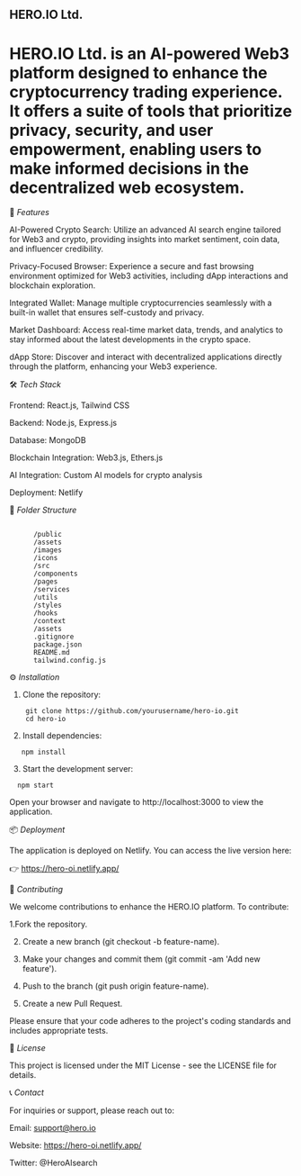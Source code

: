 ## HERO.IO Ltd.

# HERO.IO Ltd. is an AI-powered Web3 platform designed to enhance the cryptocurrency trading experience. It offers a suite of tools that prioritize privacy, security, and user empowerment, enabling users to make informed decisions in the decentralized web ecosystem.

🚀 _Features_

AI-Powered Crypto Search: Utilize an advanced AI search engine tailored for Web3 and crypto, providing insights into market sentiment, coin data, and influencer credibility.

Privacy-Focused Browser: Experience a secure and fast browsing environment optimized for Web3 activities, including dApp interactions and blockchain exploration.

Integrated Wallet: Manage multiple cryptocurrencies seamlessly with a built-in wallet that ensures self-custody and privacy.

Market Dashboard: Access real-time market data, trends, and analytics to stay informed about the latest developments in the crypto space.

dApp Store: Discover and interact with decentralized applications directly through the platform, enhancing your Web3 experience.

🛠️ _Tech Stack_

Frontend: React.js, Tailwind CSS

Backend: Node.js, Express.js

Database: MongoDB

Blockchain Integration: Web3.js, Ethers.js

AI Integration: Custom AI models for crypto analysis

Deployment: Netlify

📂 _Folder Structure_

```

      /public
      /assets
      /images
      /icons
      /src
      /components
      /pages
      /services
      /utils
      /styles
      /hooks
      /context
      /assets
      .gitignore
      package.json
      README.md
      tailwind.config.js
```

⚙️ _Installation_

1. Clone the repository:

```
    git clone https://github.com/yourusername/hero-io.git
    cd hero-io

```

2. Install dependencies:

```
   npm install
```

3. Start the development server:

```
  npm start
```

Open your browser and navigate to http://localhost:3000 to view the application.

📦 _Deployment_

The application is deployed on Netlify. You can access the live version here:

👉 https://hero-oi.netlify.app/

🧪 _Contributing_

We welcome contributions to enhance the HERO.IO platform. To contribute:

1.Fork the repository.

2. Create a new branch (git checkout -b feature-name).

3. Make your changes and commit them (git commit -am 'Add new feature').

4. Push to the branch (git push origin feature-name).

5. Create a new Pull Request.

Please ensure that your code adheres to the project's coding standards and includes appropriate tests.

📄 _License_

This project is licensed under the MIT License - see the LICENSE
file for details.

📞 _Contact_

For inquiries or support, please reach out to:

Email: support@hero.io

Website: https://hero-oi.netlify.app/

Twitter: @HeroAIsearch
